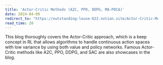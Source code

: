```yaml
---
title: 'Actor-Critic Methods (A2C, PPO, DDPG, MA-POCA)'
date: 2024-04-09
redirect_to: "https://outstanding-louse-622.notion.site/Actor-Critic-Methods-A2C-PPO-DDPG-MA-POCA-992c19605b2349c09d19815afefc1c71"
read_time: 20
---
```


This blog thoroughly covers the Actor-Critic approach, which is a keep concept in RL that allows algorithms to handle continuous action spaces with low variance by using both value and policy networks. Famous Actor-Critic methods like A2C, PPO, DDPG, and SAC are also showcases in the blog.